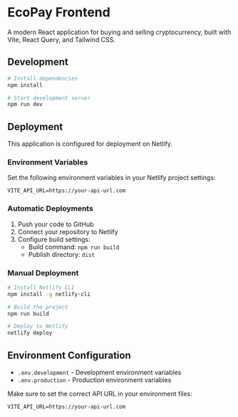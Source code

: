 # EcoPay Frontend

A modern React application for buying and selling cryptocurrency, built with Vite, React Query, and Tailwind CSS.

## Development

```bash
# Install dependencies
npm install

# Start development server
npm run dev
```

## Deployment

This application is configured for deployment on Netlify.

### Environment Variables

Set the following environment variables in your Netlify project settings:

```
VITE_API_URL=https://your-api-url.com
```

### Automatic Deployments

1. Push your code to GitHub
2. Connect your repository to Netlify
3. Configure build settings:
   - Build command: `npm run build`
   - Publish directory: `dist`

### Manual Deployment

```bash
# Install Netlify CLI
npm install -g netlify-cli

# Build the project
npm run build

# Deploy to Netlify
netlify deploy
```

## Environment Configuration

- `.env.development` - Development environment variables
- `.env.production` - Production environment variables

Make sure to set the correct API URL in your environment files:

```env
VITE_API_URL=https://your-api-url.com
```
